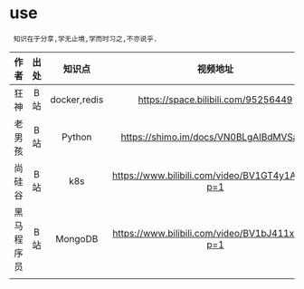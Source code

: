 <!--
 * @Author: your name
 * @Date: 2021-04-14 18:47:12
 * @LastEditTime: 2021-05-24 16:23:46
 * @LastEditors: Please set LastEditors
 * @Description: In User Settings Edit
 * @FilePath: /01-good/use/README.md
-->

# use

```shell
 知识在于分享,学无止境,学而时习之,不亦说乎.
```

|    作者    | 出处 |    知识点    |                    视频地址                     |
| :--------: | :--: | :----------: | :---------------------------------------------: |
|    狂神    | B 站 | docker,redis |       https://space.bilibili.com/95256449       |
|   老男孩   | B 站 |    Python    |     https://shimo.im/docs/VN0BLgAIBdMVSa4S      |
|   尚硅谷   | B 站 |     k8s      | https://www.bilibili.com/video/BV1GT4y1A756?p=1 |
| 黑马程序员 | B 站 |   MongoDB    | https://www.bilibili.com/video/BV1bJ411x7mq?p=1 |
|            |      |              |                                                 |
